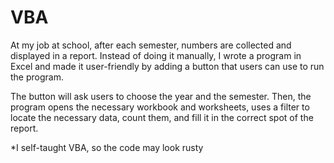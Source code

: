 # VBA

At my job at school, after each semester, numbers are collected and displayed in a report.
Instead of doing it manually, I wrote a program in Excel and made it user-friendly by adding a button that users can use to run the program. 

The button will ask users to choose the year and the semester.
Then, the program opens the necessary workbook and worksheets, uses a filter to locate the necessary data, count them, and fill it in the correct spot of the report.

*I self-taught VBA, so the code may look rusty
